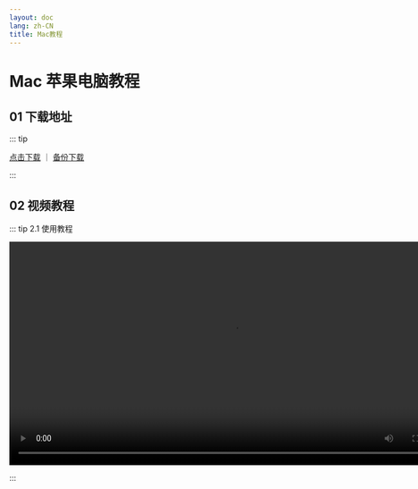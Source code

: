 ```yaml
---
layout: doc
lang: zh-CN
title: Mac教程
---
```


# Mac 苹果电脑教程

## 01 下载地址

::: tip

<a href="https://assets.tyro.wiki/general/macpro.dmg" style="">点击下载</a>
｜
<a href="https://webs.lanzoue.com/ClashXPro" style="">备份下载</a>

:::

## 02 视频教程

::: tip 2.1 使用教程

<center>
<video id="my-video" class="video-js vjs-default-skin" controls preload="auto" >
<source src="./public/v/m/mac.webm" type="application/x-mpegURL" />
</video>
</center>

:::

<style>
  video {
    height: 400px;
    
  }
</style>